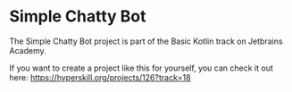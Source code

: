 # Simple Chatty Bot

The Simple Chatty Bot project is part of the Basic Kotlin track on Jetbrains Academy.

If you want to create a project like this for yourself, you can check it out here: https://hyperskill.org/projects/126?track=18